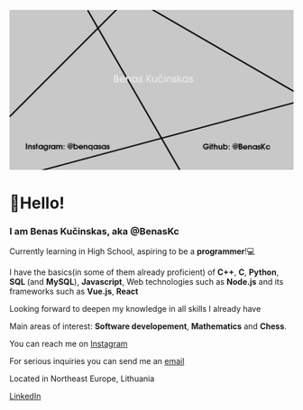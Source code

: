 [![Header](https://raw.githubusercontent.com/BenasKc/BenasKc/main/header.png)](https://www.linkedin.com/in/benas-ku%C4%8Dinskas-376045212/)
<h1>👋Hello!</h1>
<h3>I am Benas Kučinskas, aka @BenasKc </h3>
<p>Currently learning in High School, aspiring to be a <b>programmer</b>!💻</p>
<p>I have the basics(in some of them already proficient) of <b>C++</b>, <b>C</b>, <b>Python</b>, <b>SQL </b>(and <b>MySQL</b>), <b>Javascript</b>, Web technologies such as <b>Node.js</b> and its frameworks such as <b>Vue.js</b>, <b>React</b></p>
<p>Looking forward to deepen my knowledge in all skills I already have</p>
<p>Main areas of interest: <b>Software developement</b>, <b>Mathematics</b> and <b>Chess</b>.</p>
<p>You can reach me on <a target="_blank" href="https://instagram.com/benqasas">Instagram</a></p>
<p>For serious inquiries you can send me an <a href="mailto:benas.kucinskas.org@gmail.com">email</a></p>
<p>Located in Northeast Europe, Lithuania</p>
<a href="https://www.linkedin.com/in/benas-ku%C4%8Dinskas-376045212/" target="_blank">LinkedIn<a>
